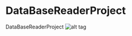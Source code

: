 # DataBaseReaderProject
DataBaseReaderProject 
![alt tag](https://raw.github.com/maystrovoy/DataBaseReaderProject/tree/master/src/resources/images/release.png)
